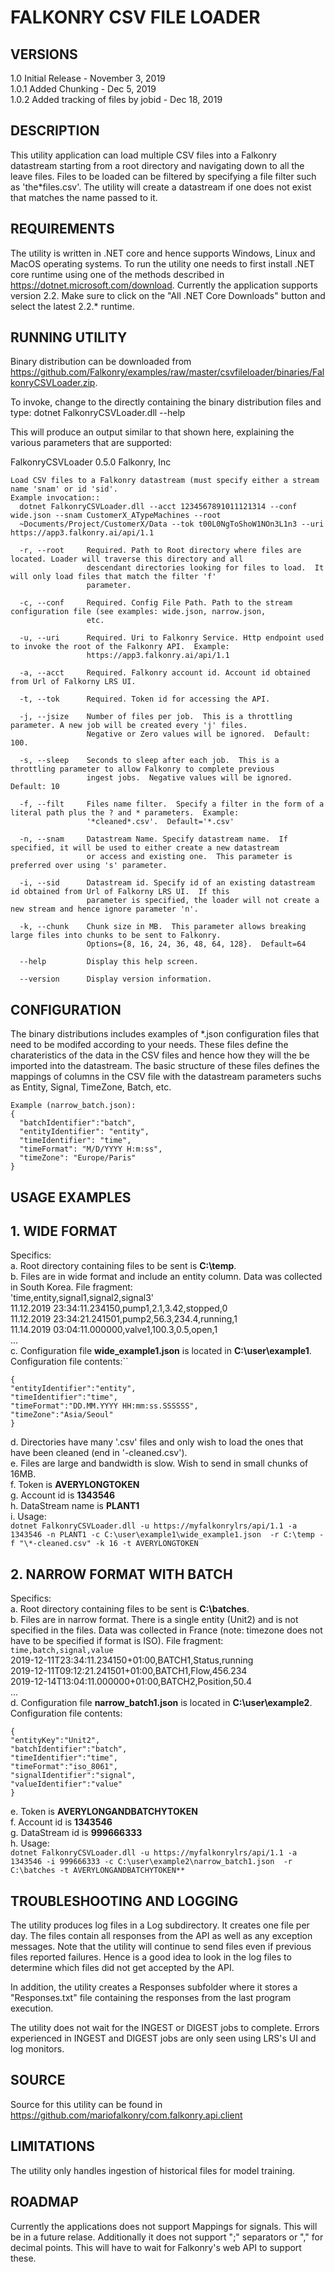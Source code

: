 FALKONRY CSV FILE LOADER
========================

VERSIONS
--------
1.0 Initial Release - November 3, 2019  
1.0.1 Added Chunking - Dec 5, 2019  
1.0.2 Added tracking of files by jobid - Dec 18, 2019

DESCRIPTION
-----------
This utility application can load multiple CSV files into a Falkonry datastream starting from a root directory and navigating down to all the leave files. Files to be loaded can be filtered by specifying a file filter such as 'the\*files.csv'. The utility will create a datastream if one does not exist that matches the name passed to it.

REQUIREMENTS
------------
The utility is written in .NET core and hence supports Windows, Linux and MacOS operating systems. To run the utility one needs to first install .NET core runtime using one of the methods described in https://dotnet.microsoft.com/download. Currently the application supports version 2.2. Make sure to click on the "All .NET Core Downloads" button and select the latest 2.2.* runtime.

RUNNING UTILITY
---------------
Binary distribution can be downloaded from https://github.com/Falkonry/examples/raw/master/csvfileloader/binaries/FalkonryCSVLoader.zip.

To invoke, change to the directly containing the binary distribution files and type:
dotnet FalkonryCSVLoader.dll --help

This will produce an output similar to that shown here, explaining the various parameters that are supported:

FalkonryCSVLoader 0.5.0
Falkonry, Inc
```USAGE:
Load CSV files to a Falkonry datastream (must specify either a stream name 'snam' or id 'sid'.
Example invocation::
  dotnet FalkonryCSVLoader.dll --acct 1234567891011121314 --conf wide.json --snam CustomerX_ATypeMachines --root
  ~Documents/Project/CustomerX/Data --tok t00L0NgToShoW1NOn3L1n3 --uri https://app3.falkonry.ai/api/1.1

  -r, --root     Required. Path to Root directory where files are located. Loader will traverse this directory and all
                 descendant directories looking for files to load.  It will only load files that match the filter 'f'
                 parameter.

  -c, --conf     Required. Config File Path. Path to the stream configuration file (see examples: wide.json, narrow.json,
                 etc.

  -u, --uri      Required. Uri to Falkonry Service. Http endpoint used to invoke the root of the Falkonry API.  Example:
                 https://app3.falkonry.ai/api/1.1

  -a, --acct     Required. Falkonry account id. Account id obtained from Url of Falkorny LRS UI.

  -t, --tok      Required. Token id for accessing the API.

  -j, --jsize    Number of files per job.  This is a throttling parameter. A new job will be created every 'j' files.
                 Negative or Zero values will be ignored.  Default: 100.

  -s, --sleep    Seconds to sleep after each job.  This is a throttling parameter to allow Falkonry to complete previous
                 ingest jobs.  Negative values will be ignored. Default: 10

  -f, --filt     Files name filter.  Specify a filter in the form of a literal path plus the ? and * parameters.  Example:
                 '*cleaned*.csv'.  Default='*.csv'

  -n, --snam     Datastream Name. Specify datastream name.  If specified, it will be used to either create a new datastream
                 or access and existing one.  This parameter is preferred over using 's' parameter.

  -i, --sid      Datastream id. Specify id of an existing datastream id obtained from Url of Falkorny LRS UI.  If this
                 parameter is specified, the loader will not create a new stream and hence ignore parameter 'n'.

  -k, --chunk    Chunk size in MB.  This parameter allows breaking large files into chunks to be sent to Falkonry.
                 Options={8, 16, 24, 36, 48, 64, 128}.  Default=64
              
  --help         Display this help screen.

  --version      Display version information.
```
CONFIGURATION
--------------
The binary distributions includes examples of \*.json configuration files that need to be modifed according to your needs.  These files define the charateristics of the data in the CSV files and hence how they will the be imported into the datastream.  The basic structure of these files defines the mappings of columns in the CSV file with the datastream parameters suchs as Entity, Signal, TimeZone, Batch, etc.

```
Example (narrow_batch.json):
{
  "batchIdentifier":"batch",
  "entityIdentifier": "entity",
  "timeIdentifier": "time",
  "timeFormat": "M/D/YYYY H:m:ss",
  "timeZone": "Europe/Paris"
}
```
USAGE EXAMPLES
---------------
## 1. WIDE FORMAT    
  Specifics:   
  a. Root directory containing files to be sent is **C:\temp**.     
  b. Files are in wide format and include an entity column. Data was collected in South Korea.  File fragment:    
    'time,entity,signal1,signal2,signal3'   
    11.12.2019 23:34:11.234150,pump1,2.1,3.42,stopped,0  
    11.12.2019 23:34:21.241501,pump2,56.3,234.4,running,1  
    11.14.2019 03:04:11.000000,valve1,100.3,0.5,open,1  
    ...   
  c. Configuration file **wide_example1.json** is located in **C:\user\example1**. Configuration file contents:``
  ```
  {
  "entityIdentifier":"entity",
  "timeIdentifier":"time",
  "timeFormat":"DD.MM.YYYY HH:mm:ss.SSSSSS", 
  "timeZone":"Asia/Seoul"
  }
  ```
  d. Directories have many '.csv' files and only wish to load the ones that have been cleaned (end in '-cleaned.csv').  
  e. Files are large and bandwidth is slow.  Wish to send in small chunks of 16MB.  
  f. Token is **AVERYLONGTOKEN**  
  g. Account id is **1343546**  
  h. DataStream name is **PLANT1**  
  i. Usage:  
    ```
    dotnet FalkonryCSVLoader.dll -u https://myfalkonrylrs/api/1.1 -a 1343546 -n PLANT1 -c C:\user\example1\wide_example1.json 
      -r C:\temp -f "\*-cleaned.csv" -k 16 -t AVERYLONGTOKEN
    ```    
## 2. NARROW FORMAT WITH BATCH  
  Specifics:  
  a. Root directory containing files to be sent is **C:\batches**.     
  b. Files are in narrow format. There is a single entity (Unit2) and is not specified in the files. 
     Data was collected in France (note: timezone does not have to be specified if format is ISO).  File fragment:  
    `time,batch,signal,value`  
    2019-12-11T23:34:11.234150+01:00,BATCH1,Status,running  
    2019-12-11T09:12:21.241501+01:00,BATCH1,Flow,456.234  
    2019-12-14T13:04:11.000000+01:00,BATCH2,Position,50.4  
    ...    
  d. Configuration file **narrow_batch1.json** is located in **C:\user\example2**. Configuration file contents:  
  ```
  {
  "entityKey":"Unit2",
  "batchIdentifier":"batch",
  "timeIdentifier":"time",
  "timeFormat":"iso_8061", 
  "signalIdentifier":"signal",
  "valueIdentifier":"value"
  }
  ```  
  e. Token is **AVERYLONGANDBATCHYTOKEN**  
  f. Account id is **1343546**  
  g. DataStream id is **999666333**  
  h. Usage:  
    ```
    dotnet FalkonryCSVLoader.dll -u https://myfalkonrylrs/api/1.1 -a 1343546 -i 999666333 -c C:\user\example2\narrow_batch1.json 
      -r C:\batches -t AVERYLONGANDBATCHYTOKEN**
    ```
    
TROUBLESHOOTING AND LOGGING
---------------------------
The utility produces log files in a Log subdirectory.  It creates one file per day.  The files contain all responses from the API as well as any exception messages.  Note that the utility will continue to send files even if previous files reported failures.  Hence is a good idea to look in the log files to determine which files did not get accepted by the API.

In addition, the utility creates a Responses subfolder where it stores a "Responses.txt" file containing the responses from the last program execution.

The utility does not wait for the INGEST or DIGEST jobs to complete.  Errors experienced in INGEST and DIGEST jobs are only seen using LRS's UI and log monitors.

SOURCE
------
Source for this utility can be found in https://github.com/mariofalkonry/com.falkonry.api.client

LIMITATIONS
-----------
The utility only handles ingestion of historical files for model training.

ROADMAP
-------
Currently the applications does not support Mappings for signals.  This will be in a future relase.
Additionally it does not support ";" separators or "," for decimal points.  This will have to wait for Falkonry's web API to support these.

